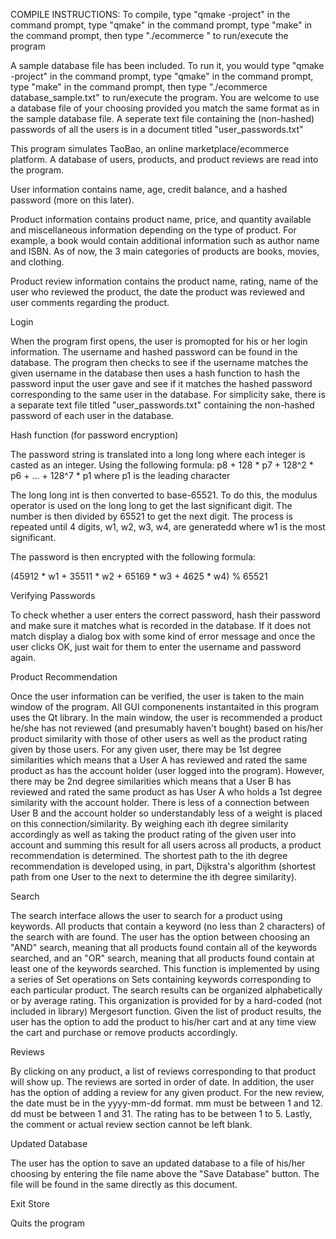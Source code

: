 COMPILE INSTRUCTIONS: To compile, type "qmake -project" in the command prompt, type "qmake" in the command prompt, type "make" in the command prompt, then type "./ecommerce <database input file>" to run/execute the program

A sample database file has been included. To run it, you would type "qmake -project" in the command prompt, type "qmake" in the command prompt, type "make" in the command prompt, then type "./ecommerce database_sample.txt" to run/execute the program. You are welcome to use a database file of your choosing provided you match the same format as in the sample database file. A seperate text file containing the (non-hashed) passwords of all the users is in a document titled "user_passwords.txt"

This program simulates TaoBao, an online marketplace/ecommerce platform. A database of users, products, and product reviews are read into the program. 



User information contains name, age, credit balance, and a hashed password (more on this later). 

Product information contains product name, price, and quantity available and miscellaneous information depending on the type of product. For example, a book would contain additional information such as author name and ISBN. As of now, the 3 main categories of products are books, movies, and clothing. 

Product review information contains the product name, rating, name of the user who reviewed the product, the date the product was reviewed and user comments regarding the product. 



Login

When the program first opens, the user is promopted for his or her login information. The username and hashed password can be found in the database. The program then checks to see if the username matches the given username in the database then uses a hash function to hash the password input the user gave and see if it matches the hashed password corresponding to the same user in the database. For simplicity sake, there is a separate text file titled "user_passwords.txt" containing the non-hashed password of each user in the database. 



Hash function (for password encryption)

The password string is translated into a long long where each integer is casted as an integer. Using the following formula:
p8 + 128 * p7 + 128^2 * p6 + ... + 128^7 * p1 where p1 is the leading character

The long long int is then converted to base-65521. To do this, the modulus operator is used on the long long to get the last significant digit. The number is then divided by 65521 to get the next digit. The process is repeated until 4 digits, w1, w2, w3, w4, are generatedd where w1 is the most significant. 

The password is then encrypted with the following formula: 

(45912 * w1 + 35511 * w2 + 65169 * w3 + 4625 * w4) % 65521



Verifying Passwords

To check whether a user enters the correct password, hash their password and make sure it matches what is recorded in the database. If it does not match display a dialog box with some kind of error message and once the user clicks OK, just wait for them to enter the username and password again.



Product Recommendation

Once the user information can be verified, the user is taken to the main window of the program. All GUI componenents instantaited in this program uses the Qt library. In the main window, the user is recommended a product he/she has not reviewed (and presumably haven't bought) based on his/her product similarity with those of other users as well as the product rating given by those users. For any given user, there may be 1st degree similarities which means that a User A has reviewed and rated the same product as has the account holder (user logged into the program). However, there may be 2nd degree similarities which means that a User B has reviewed and rated the same product as has User A who holds a 1st degree similarity with the account holder. There is less of a connection between User B and the account holder so understandably less of a weight is placed on this connection/similarity. By weighing each ith degree similarity accordingly as well as taking the product rating of the given user into account and summing this result for all users across all products, a product recommendation is determined. The shortest path to the ith degree recommendation is developed using, in part, Dijkstra's algorithm (shortest path from one User to the next to determine the ith degree similarity).



Search

The search interface allows the user to search for a product using keywords. All products that contain a keyword (no less than 2 characters) of the search with are found. The user has the option between choosing an "AND" search, meaning that all products found contain all of the keywords searched, and an "OR" search, meaning that all products found contain at least one of the keywords searched. This function is implemented by using a series of Set operations on Sets containing keywords corresponding to each particular product. The search results can be organized alphabetically or by average rating. This organization is provided for by a hard-coded (not included in library) Mergesort function. Given the list of product results, the user has the option to add the product to his/her cart and at any time view the cart and purchase or remove products accordingly. 



Reviews

By clicking on any product, a list of reviews corresponding to that product will show up. The reviews are sorted in order of date. In addition, the user has the option of adding a review for any given product. For the new review, the date must be in the yyyy-mm-dd format. mm must be between 1 and 12. dd must be between 1 and 31. The rating has to be between 1 to 5. Lastly, the comment or actual review section cannot be left blank. 



Updated Database

The user has the option to save an updated database to a file of his/her choosing by entering the file name above the "Save Database" button. The file will be found in the same directly as this document.



Exit Store

Quits the program










